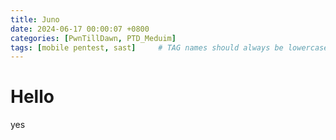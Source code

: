 ```yaml
---
title: Juno
date: 2024-06-17 00:00:07 +0800
categories: [PwnTillDawn, PTD_Meduim]
tags: [mobile pentest, sast]     # TAG names should always be lowercase
---
```


# Hello

yes